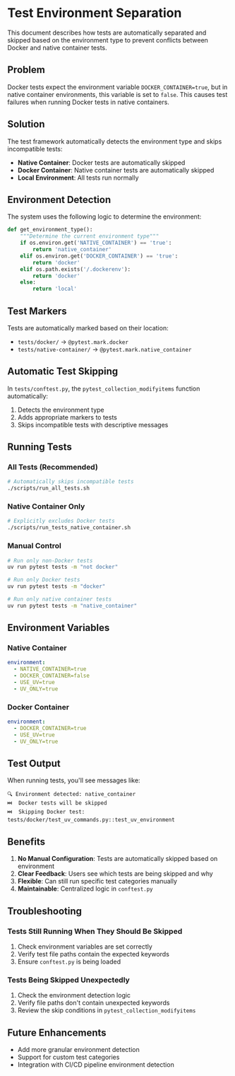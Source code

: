 # Test Environment Separation

This document describes how tests are automatically separated and skipped based on the environment type to prevent conflicts between Docker and native container tests.

## Problem

Docker tests expect the environment variable `DOCKER_CONTAINER=true`, but in native container environments, this variable is set to `false`. This causes test failures when running Docker tests in native containers.

## Solution

The test framework automatically detects the environment type and skips incompatible tests:

- **Native Container**: Docker tests are automatically skipped
- **Docker Container**: Native container tests are automatically skipped
- **Local Environment**: All tests run normally

## Environment Detection

The system uses the following logic to determine the environment:

```python
def get_environment_type():
    """Determine the current environment type"""
    if os.environ.get('NATIVE_CONTAINER') == 'true':
        return 'native_container'
    elif os.environ.get('DOCKER_CONTAINER') == 'true':
        return 'docker'
    elif os.path.exists('/.dockerenv'):
        return 'docker'
    else:
        return 'local'
```

## Test Markers

Tests are automatically marked based on their location:

- `tests/docker/` → `@pytest.mark.docker`
- `tests/native-container/` → `@pytest.mark.native_container`

## Automatic Test Skipping

In `tests/conftest.py`, the `pytest_collection_modifyitems` function automatically:

1. Detects the environment type
2. Adds appropriate markers to tests
3. Skips incompatible tests with descriptive messages

## Running Tests

### All Tests (Recommended)
```bash
# Automatically skips incompatible tests
./scripts/run_all_tests.sh
```

### Native Container Only
```bash
# Explicitly excludes Docker tests
./scripts/run_tests_native_container.sh
```

### Manual Control
```bash
# Run only non-Docker tests
uv run pytest tests -m "not docker"

# Run only Docker tests
uv run pytest tests -m "docker"

# Run only native container tests
uv run pytest tests -m "native_container"
```

## Environment Variables

### Native Container
```yaml
environment:
  - NATIVE_CONTAINER=true
  - DOCKER_CONTAINER=false
  - USE_UV=true
  - UV_ONLY=true
```

### Docker Container
```yaml
environment:
  - DOCKER_CONTAINER=true
  - USE_UV=true
  - UV_ONLY=true
```

## Test Output

When running tests, you'll see messages like:

```
🔍 Environment detected: native_container
⏭️  Docker tests will be skipped
⏭️  Skipping Docker test: tests/docker/test_uv_commands.py::test_uv_environment
```

## Benefits

1. **No Manual Configuration**: Tests are automatically skipped based on environment
2. **Clear Feedback**: Users see which tests are being skipped and why
3. **Flexible**: Can still run specific test categories manually
4. **Maintainable**: Centralized logic in `conftest.py`

## Troubleshooting

### Tests Still Running When They Should Be Skipped

1. Check environment variables are set correctly
2. Verify test file paths contain the expected keywords
3. Ensure `conftest.py` is being loaded

### Tests Being Skipped Unexpectedly

1. Check the environment detection logic
2. Verify file paths don't contain unexpected keywords
3. Review the skip conditions in `pytest_collection_modifyitems`

## Future Enhancements

- Add more granular environment detection
- Support for custom test categories
- Integration with CI/CD pipeline environment detection 